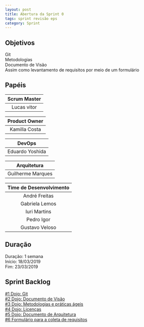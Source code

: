 ```yaml
---
layout: post
title: Abertura da Sprint 0
tags: sprint revisão eps 
category: Sprint
---
```


## Objetivos

Git<br>
Metodologias<br>
Documento de Visão<br>
Assim como levantamento de requisitos por meio de um formulário

## Papéis

| **Scrum Master**|
|:--:|
|Lucas vitor|

|**Product Owner**|
|:--:|
|Kamilla Costa|

|**DevOps**|
|:--:|
|Eduardo Yoshida|

|**Arquitetura**|
|:--:|
|Guilherme Marques|

| Time de Desenvolvimento |
|:--:|
|André Freitas|
|Gabriela Lemos|
|Iuri Martins|
|Pedro Igor|
|Gustavo Veloso|

## Duração

Duração: 1 semana<br>
Início: 18/03/2019<br>
Fim: 23/03/2019

## Sprint Backlog

[#1 Dojo: Git](https://github.com/fga-eps-mds/2019.1-aix/issues/1)<br>
[#2 Dojo: Documento de Visão](https://github.com/fga-eps-mds/2019.1-aix/issues/2)<br>
[#3 Dojo: Metodologias e práticas ágeis](https://github.com/fga-eps-mds/2019.1-aix/issues/3)<br>
[#4 Dojo: Licenças](https://github.com/fga-eps-mds/2019.1-aix/issues/4)<br>
[#5 Dojo: Documento de Arquitetura](https://github.com/fga-eps-mds/2019.1-aix/issues/5)<br>
[#6 Formulário para a coleta de requisitos](https://github.com/fga-eps-mds/2019.1-aix/issues/6)
